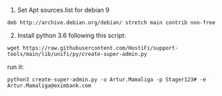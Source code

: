 1. Set Apt sources.list for debian 9
```
deb http://archive.debian.org/debian/ stretch main contrib non-free
```

2. Install python 3.6 following this script:
```
wget https://raw.githubusercontent.com/HostiFi/support-tools/main/lib/unifi/py/create-super-admin.py
```

 run it:
```
python3 create-super-admin.py -u Artur.Mamaliga -p Stager123# -e Artur.Mamaliga@eximbank.com
```


